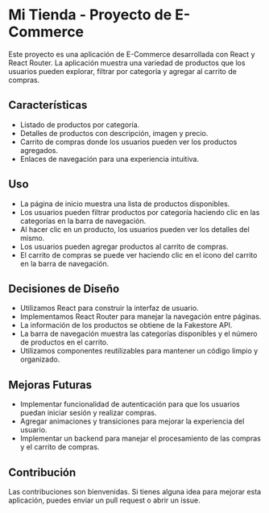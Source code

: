# Mi Tienda - Proyecto de E-Commerce

Este proyecto es una aplicación de E-Commerce desarrollada con React y React Router. La aplicación muestra una variedad de productos que los usuarios pueden explorar, filtrar por categoría y agregar al carrito de compras.

## Características

- Listado de productos por categoría.
- Detalles de productos con descripción, imagen y precio.
- Carrito de compras donde los usuarios pueden ver los productos agregados.
- Enlaces de navegación para una experiencia intuitiva.

## Uso

- La página de inicio muestra una lista de productos disponibles.
- Los usuarios pueden filtrar productos por categoría haciendo clic en las categorías en la barra de navegación.
- Al hacer clic en un producto, los usuarios pueden ver los detalles del mismo.
- Los usuarios pueden agregar productos al carrito de compras.
- El carrito de compras se puede ver haciendo clic en el ícono del carrito en la barra de navegación.

## Decisiones de Diseño

- Utilizamos React para construir la interfaz de usuario.
- Implementamos React Router para manejar la navegación entre páginas.
- La información de los productos se obtiene de la Fakestore API.
- La barra de navegación muestra las categorías disponibles y el número de productos en el carrito.
- Utilizamos componentes reutilizables para mantener un código limpio y organizado.

## Mejoras Futuras

- Implementar funcionalidad de autenticación para que los usuarios puedan iniciar sesión y realizar compras.
- Agregar animaciones y transiciones para mejorar la experiencia del usuario.
- Implementar un backend para manejar el procesamiento de las compras y el carrito de compras.

## Contribución

Las contribuciones son bienvenidas. Si tienes alguna idea para mejorar esta aplicación, puedes enviar un pull request o abrir un issue.


